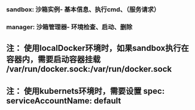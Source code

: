 
### sandbox: 沙箱实例- 基本信息、执行cmd、（服务请求）


### manager: 沙箱管理器- 环境检查、启动、删除

## 注： 使用localDocker环境时，如果sandbox执行在容器内，需要启动容器挂载 /var/run/docker.sock:/var/run/docker.sock
## 注： 使用kubernets环境时，需要设置 spec: serviceAccountName: default